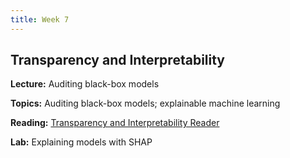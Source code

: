 ```yaml
---
title: Week 7
---
```


## Transparency and Interpretability

**Lecture:** Auditing black-box models

<!-- * DS-UA 202: [auditing black-box models slides](../../../assets/11_BlackBox_202_2023.pdf) -->
<!-- * DS-GA 1017: [auditing black-box models slides](../../../assets/11_BlackBox_1017.pdf) -->


**Topics:** Auditing black-box models; explainable machine learning

**Reading:** [Transparency and Interpretability Reader](../../../assets/transparency_reader_2024.pdf)

**Lab:** Explaining models with SHAP

<!-- * DS-UA 202: [Colab Notebook](https://drive.google.com/file/d/10SfAw1Lr1w_DT0w3juyedvijm_xNXgWR/view?usp=sharing) -->
<!-- * DS-GA 1017: [Colab Notebook](https://drive.google.com/file/d/1knyn1DqV2sG8AWgLFonTAaM4vvm1ar_f/view?usp=sharing) -->
